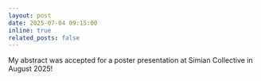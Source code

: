 ```yaml
---
layout: post
date: 2025-07-04 09:15:00
inline: true
related_posts: false
---
```


My abstract was accepted for a poster presentation at Simian Collective in August 2025! 
